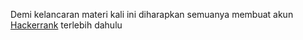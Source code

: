 Demi kelancaran materi kali ini diharapkan semuanya membuat akun [Hackerrank](https://www.hackerrank.com// "Hackerrank") terlebih dahulu
